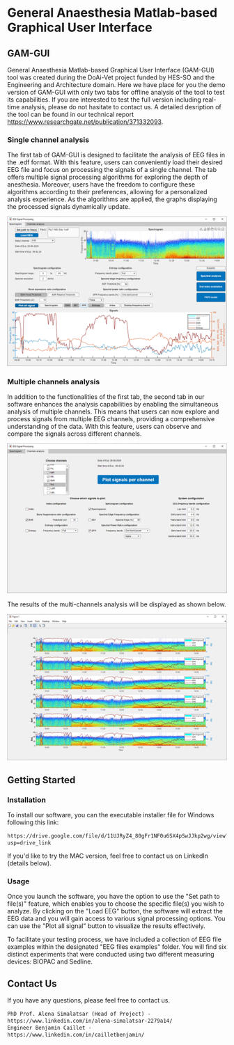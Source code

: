 # General Anaesthesia Matlab-based Graphical User Interface
## GAM-GUI
General Anaesthesia Matlab-based Graphical User Interface (GAM-GUI) tool was created during the DoAi-Vet project funded by HES-SO and the Engineering and Architecture domain.
Here we have place for you the demo version of GAM-GUI with only two tabs for offline analysis of the tool to test its capabilities. 
If you are interested to test the full version including real-time analysis, please do not hasitate to contact us. A detailed desription of the tool can be found in our technical report https://www.researchgate.net/publication/371332093. 

### Single channel analysis
The first tab of GAM-GUI is designed to facilitate the analysis of EEG files in the .edf format. With this feature, users can conveniently load their desired EEG file and focus on processing the signals of a single channel. The tab offers multiple signal processing algorithms for exploring the depth of anesthesia. Moreover, users have the freedom to configure these algorithms according to their preferences, allowing for a personalized analysis experience. As the algorithms are applied, the graphs displaying the processed signals dynamically update.

<div style="text-align:center">
    <img src="./Markdown_images/GAM_GUI_Single_channel.PNG" alt="GAM GUI Single channel" width="600">
</div>

### Multiple channels analysis
In addition to the functionalities of the first tab, the second tab in our software enhances the analysis capabilities by enabling the simultaneous analysis of multiple channels. This means that users can now explore and process signals from multiple EEG channels, providing a comprehensive understanding of the data. With this feature, users can observe and compare the signals across different channels.

<div style="text-align:center">
    <img src="./Markdown_images/Multi_channels_Analysis.PNG" alt="GAM GUI Single channel" width="600">
</div>

The results of the multi-channels analysis will be displayed as shown below.

<div style="text-align:center">
    <img src="./Markdown_images/Example_Multi_channels_Analysis.PNG" alt="Example_Multi_channels_Analysis.PNG" width="600">
</div>

## Getting Started

### Installation

To install our software, you can the executable installer file for Windows following this link: 

```
https://drive.google.com/file/d/11UJRyZ4_80gFr1NF0u6SX4pSwJJkp2wg/view?usp=drive_link
```

If you'd like to try the MAC version, feel free to contact us on LinkedIn (details below).

### Usage

Once you launch the software, you have the option to use the "Set path to file(s)" feature, which enables you to choose the specific file(s) you wish to analyze. By clicking on the "Load EEG" button, the software will extract the EEG data and you will gain access to various signal processing options. You can use the "Plot all signal" button to visualize the results effectively.

To facilitate your testing process, we have included a collection of EEG file examples within the designated "EEG files examples" folder. You will find six distinct experiments that were conducted using two different measuring devices: BIOPAC and Sedline.

## Contact Us

If you have any questions, please feel free to contact us.

    PhD Prof. Alena Simalatsar (Head of Project) - https://www.linkedin.com/in/alena-simalatsar-2279a14/
    Engineer Benjamin Caillet - https://www.linkedin.com/in/cailletbenjamin/

